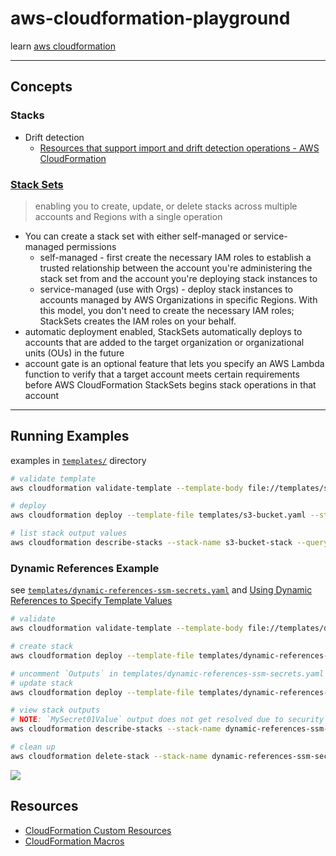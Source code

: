 # aws-cloudformation-playground

learn [aws cloudformation](https://aws.amazon.com/cloudformation/)

---

## Concepts

### Stacks

* Drift detection
  * [Resources that support import and drift detection operations - AWS CloudFormation](https://docs.aws.amazon.com/AWSCloudFormation/latest/UserGuide/resource-import-supported-resources.html)

### [Stack Sets](https://docs.aws.amazon.com/AWSCloudFormation/latest/UserGuide/stacksets-concepts.html)

> enabling you to create, update, or delete stacks across multiple accounts and Regions with a single operation

* You can create a stack set with either self-managed or service-managed permissions
  * self-managed - first create the necessary IAM roles to establish a trusted relationship between the account you're administering the stack set from and the account you're deploying stack instances to
  * service-managed (use with Orgs) - deploy stack instances to accounts managed by AWS Organizations in specific Regions. With this model, you don't need to create the necessary IAM roles; StackSets creates the IAM roles on your behalf.
* automatic deployment enabled, StackSets automatically deploys to accounts that are added to the target organization or organizational units (OUs) in the future
* account gate is an optional feature that lets you specify an AWS Lambda function to verify that a target account meets certain requirements before AWS CloudFormation StackSets begins stack operations in that account
---
## Running Examples

examples in [`templates/`](templates/) directory

```sh
# validate template
aws cloudformation validate-template --template-body file://templates/s3-bucket.yaml

# deploy
aws cloudformation deploy --template-file templates/s3-bucket.yaml --stack-name s3-bucket-stack

# list stack output values
aws cloudformation describe-stacks --stack-name s3-bucket-stack --query "Stacks[0].Outputs[].OutputValue"
```

### Dynamic References Example

see [`templates/dynamic-references-ssm-secrets.yaml`](templates/dynamic-references-ssm-secrets.yaml) and [Using Dynamic References to Specify Template Values
](https://docs.aws.amazon.com/AWSCloudFormation/latest/UserGuide/dynamic-references.html#dynamic-references-secretsmanager)

```sh
# validate
aws cloudformation validate-template --template-body file://templates/dynamic-references-ssm-secrets.yaml

# create stack
aws cloudformation deploy --template-file templates/dynamic-references-ssm-secrets.yaml --stack-name dynamic-references-ssm-secrets-stack

# uncomment `Outputs` in templates/dynamic-references-ssm-secrets.yaml
# update stack
aws cloudformation deploy --template-file templates/dynamic-references-ssm-secrets.yaml --stack-name dynamic-references-ssm-secrets-stack

# view stack outputs
# NOTE: `MySecret01Value` output does not get resolved due to security
aws cloudformation describe-stacks --stack-name dynamic-references-ssm-secrets-stack --query "Stacks[0].Outputs[].OutputValue"

# clean up
aws cloudformation delete-stack --stack-name dynamic-references-ssm-secrets-stack
```

![](https://www.evernote.com/l/AAFxlfEa6-9K3JXEso8e0GnGbGgM85uJC0kB/image.png)

## Resources

* [CloudFormation Custom Resources](https://docs.aws.amazon.com/AWSCloudFormation/latest/UserGuide/template-custom-resources.html)
* [CloudFormation Macros](https://docs.aws.amazon.com/AWSCloudFormation/latest/UserGuide/template-macros.html)